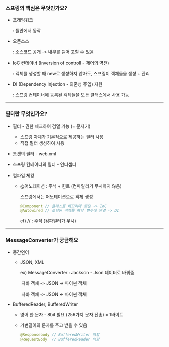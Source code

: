 ### 스프링의 핵심은 무엇인가요?



- 프레임워크 

  : 틀안에서 동작

  

- 오픈소스 

  : 소스코드 공개 -> 내부를 뜯어 고칠 수 있음

  

- IoC 컨테이너 (Inversion of controll - 제어의 역전)

  : 객체를 생성할 때 new로 생성하지 않아도, 스프링이 객체들을 생성 + 관리

  

- DI (Dependency Injection - 의존성 주입) 지원

  : 스프링 컨테이너에 등록된 객체들을 모든 클래스에서 사용 가능



---



### 필터란 무엇인가요?



- 필터 - 권한 체크하여 검열 기능 (= 문지기)
  - 스프링 자체가 기본적으로 제공하는 필터 사용
  - 직접 필터 생성하여 사용



- 톰캣의 필터 - web.xml
- 스프링 컨테이너의 필터 - 인터셉터



- 컴파일 체킹

  - @어노테이션 : 주석 + 힌트 (컴파일러가 무시하지 않음)

    스프링에서는 어노테이션으로 객체 생성

    ```java
    @Component // 클래스를 메모리에 로딩 -> IoC
    @Autowired // 로딩된 객체를 해당 변수에 연결 -> DI
    ```

    cf) // : 주석 (컴파일러가 무시)





---



### MessageConverter가 궁금해요



- 중간언어

  - JSON, XML

    ex) MessageConverter : Jackson - Json 데이터로 바꿔줌

    ​		자바 객체 -> JSON -> 파이썬 객체

    ​		자바 객체 <- JSON <- 파이썬 객체



- BufferedReader, BufferedWriter

  - 영어 한 문자 - 8bit 필요 (256가지 문자 전송) = 1바이트

  - 가변길이의 문자를 주고 받을 수 있음

    ```java
    @Responsebody // BufferedWriter 역할
    @RequestBody  // BufferedReader 역할
    ```